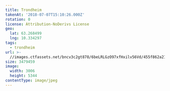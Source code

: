 ```yaml
---
title: Trondheim
takenAt: '2018-07-07T15:10:26.000Z'
rotation: 0
license: Attribution-NoDerivs License
geo:
  lat: 63.268499
  lng: 10.334297
tags:
  - trondheim
url: >-
  //images.ctfassets.net/bncv3c2gt878/6beLRLGzO97xfHxilv56Vd/455f862a215f96bb426511a6b85c1029/trondheim_29393565478_o
size: 3479459
image:
  width: 3006
  height: 5344
contentType: image/jpeg
---
```


